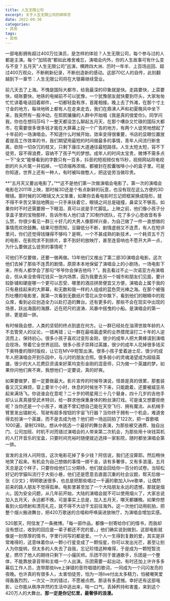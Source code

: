 ```yaml
---
title: 人生无限公司
excerpt: 关于人生无限公司的碎碎念
date: 2022-09-30
categories:
- 其他
tags:
- 其他
---
```


一部电影拥有超过400万位演员，是怎样的体验？人生无限公司，每个参与过的人都是主演。每个“加班夜”都如此难舍难忘，演唱会内外，你的人生故事可有什么变与不变？五月天“人生无限公司”巡演，横跨四大洲、历时一年半、上百场巡回、超过400万观众，不断刷新纪录，不断创造新的感动。这部70亿人的自传，此刻翻越到下一章节：人生无限公司将在大银幕继续营业。

前几天去了上海。不愧是国际大都市，给我最深的印象就是快。走路要快，上菜要快，结账要快，地铁的电梯前不可以犹豫，一个犹豫朋友就快要到尽头，大家匆匆忙忙讲着电话回着邮件，一切都轻盈有序，首尾相接。晚上去了外滩，在那个寸土寸金的地方，每块地砖上都有人在走来走去，我们在鼎沸人声和初夏晚风中坐下来，我突然有一股冲动，在熙熙攘攘的人群中开始唱《我是真的很爱你》。同学问我，你也在想玛莎吗？一整天都没怎么聊起五月天，在那个嘈杂又忙碌的国际大都市，在需要很多很多钱才能在大屏幕上投一个广告的地方，有两个人徒劳地想起了十年前的一场演唱会。不知道什么时候开始，效率变得很重要，书店的显眼位置放着提高工作效率的书，我们期望用最短的时间做最多的事情，青年人间流行断舍离，砍除一切杂冗的枝叉，只剩下康庄大道通往最短路径。人生太短太短，容不下徒劳，容不得浪费，容纳不了孩子气的梦想。成年人的时间太宝贵，微博不需多点一下“全文”能够看到的字数只有一百多，抖音的短视频仅有15秒，视频网站将电视剧的片头片尾一并掐掉，一切浓缩再浓缩，都被封在胶囊咖啡小小的盒子里。可是你知道，世界上还有一种人，有时被叫做憨人，把这徒劳当做珍贵。

**“五月天又要出电影了。”**这不是他们第一次做演唱会电影了。第一次的演唱会电影在2011年上映，那时候3D还是个有点新鲜的玩意，也没有现在这么方便的3D眼镜。那时候的3D眼镜又大又笨重，如果你去看电影时忘记把框架换成隐形，就不得不辛苦又笨拙地腾出一只手来扶着它，眼镜之间总是碰撞，鼻梁又不够高，如果你时不时还需要擦一下眼泪，真可以说是手忙脚乱。上映之前，他们像小孩子分享盒子里的宝物那样，告诉所有人他们请了3D制作团队，花了多少心思收音有多么赞，你很少看见一群三十好几的大男人像那样兴奋，为自己做了一件一直想做的事情而欢欣鼓舞。结果可想而知，豆瓣低分不断，剧情虚弱又不连贯，有人在短评里问，你们还觉得钱赚得不够吗？是啊，一个不甚成熟的新技术，一个耗资五千万的电影，在影院求不到排片，拿不到好的放映厅，甚至连音响也不愿开大声一点，为什么要做这么徒劳的事情呢？

可他们不仅要做，还要一做再做。13年他们又推出了第二部3D演唱会电影。这次他们去掉了那些不连贯的剧情，原原本本地保留了演唱会上的小剧场，一场电影下来，所有人都学会了那句“爷爷你会弹吉他吗？”。我去看过不止一次诺亚方舟演唱会，但从来没舍得花钱买一张内场票，因为我要去另一个城市和朋友们见面，要计较卧铺和硬座哪一个更可以忍受、哪里的酒店拼房便宜又方便，演唱会上属于我的只有悬挂起来的大屏幕，和无数和我一样的人组成的蓝色荧光棒之海。在那个被强烈吐槽的电影里，我第一次看到无数纸片雪花从空中飘下，看到他们的眼睛中的观众席，看到必应创造全力以赴打造的舞台。还有更多的，那些不会在现实中出现的场景，跃出海面的海豚、近在咫尺的波涛、风暴中摇曳的小船。是演唱会的第一排，更是超一排。

有时候我会想，人类的坚韧的终点到底在何方。让一群已经处在油滑世故年龄的人不去管旁人的议论，一错再错；让一群在最喧嚣虚荣的业界摸爬滚打二十年的人逆流而上，保持初心。很多小孩子喜欢过变形金刚，很少的成年人把大黄蜂请到演唱会现场，带着它全世界巡回。很多小孩子崇拜过英雄，很少的成年人花掉很多钱买下奥特曼的限时版权，让它在MV中短暂出演。很多小孩子爱着迪士尼，很少的成年人把演唱会开到乐园中，与儿时的朋友合照。很多弱小的灵魂渴望成为超级英雄，很少的大人花费巨资请来好莱坞变形金刚的混音师，只为做一个英雄的梦。如果你问他们爽不爽，我想他们一定要说，真的好爽。

如果要做梦，那一定要做最大。影片宣传的时候导演说，怪兽是真的很累，那套装备又沉又麻烦，穿上要半个小时，休息的时候坐不下来，只能跪着，还要被威亚吊起来满场飞。你说谁会在意呢？二十岁的明星用三十几个替身，四十几岁的吉他手却认认真真接受武术特训，给一群求他保重身体的粉丝演打戏。可是谁又想要拒绝呢？当你还是一个小孩子，难道不曾幻想自己能在天空飞行、拥有魔法、从机械手臂里发出镭射光、驾驶有超多按钮的宇宙飞行器？当你终于拥有一个机会，难道舍得去扮演一个英雄，而不是去成为他？他们把一场巡回拍了122次，把一首歌唱1000遍，录制128轨，想从中挑选一个最好的舞台表演，为那些被交通费、独自出门、公司加班、时机不对而错过演唱会的人带来第二次机会，为那些用十块钱耳机的人打开音乐的宝盒，只要时间充裕时随便就近选择一家影院，随时都坐演唱会第一排。

宣发的主持人问阿信，这次电影花掉了多少钱？阿信说，我们还没算耶。然后畅快地笑了起来。有机会为自己想做的事情一掷千金，该有多奢侈，又有多浪漫。五月天总是这个样子，只要你给他们三分期待，他们就会回给你一百分的试卷。当轻松好记的学猫叫流行于大街小巷，他们还是愿意去直面沉重的社会议题，帮天后做一张《沙文》；明明歌迷很多，也总是把那些唱过一千遍的歌加入live歌单，让偶然前来的路人朋友不觉得孤单。电影里甚至加了一个大陆朋友永远的遗憾，那就是烟火。因为安全问题，从几年前开始，大陆的演唱会就不可以使用烟火了，大家总说加入五月天，永远都不晚，可是事实上总是，加入五月天，哪天都嫌晚。如果你想看到火焰喷射和漂亮礼花，就不得不大动干戈前往海外。这一次他们动用航拍，把整个烟火搬进舞台，把420万歌迷的合唱和呼唤装进放映厅，为演唱会增加实感。

520那天，阿信发了一条微博。「每一部作品，都像一封寄给你们的情书，而我却没有想过，收到的回应是一辈子都还不完的爱。」他们确实说到做到，这部电影就像是一封厚厚的情书，字里行间写的都是爱。一个人一生得到复数的爱，其实是非常难得的，这意味着你从一颗小行星变成了一颗恒星，你可以发出光芒，甚至让别人为你旋转。但太多的人失去了自我，忘记珍惜这种难得，于是成为一颗短暂流星，燃尽了他人的期待只剩下一小撮灰烬。乐团不同于普通歌手，乐团是一个整体，不能靠放录音带和主唱一个人出演。乐团需要一起出动，有时还加上许许多多幕后工作人员，连带那些live上弹错的音符唱错的歌词，一同成为一个闪闪发亮的夜晚。也许真的有很多人，太害怕徒劳，怕为一场live付出太多精力，怕被嘲笑爱得轰轰烈烈，一次又一次的错过，不愿被点燃。那该有多遗憾。幸好还有这部电影，让你能从秩序井然的生活中逃出来，喘一口气，丢掉矜持和害羞，来到这个420万人的大舞台。**那一定是你记忆里，最奢侈的浪漫。**